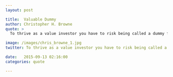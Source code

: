 ```yaml
---
layout: post

title:  Valuable Dummy
author: Christopher H. Browne
quote: > 
  To thrive as a value investor you have to risk being called a dummy from time to time.

image: /images/chris_browne_1.jpg
twitter: To thrive as a value investor you have to risk being called a dummy from time to time. C.H.Browne http://quotes.stockflare.com/

date:   2015-09-13 02:16:00
categories: quote

---
```


